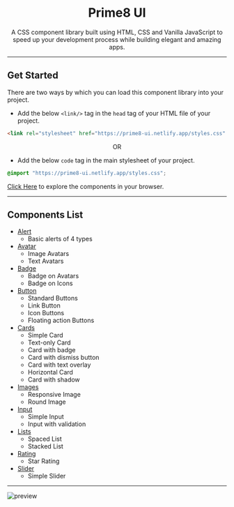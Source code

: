 <h1 align="center" font-weight: bold">Prime8 UI</h1>


<p align="center"> A CSS component library built using HTML, CSS and Vanilla JavaScript to speed up your development process while building elegant and amazing apps. </p>

---

## Get Started
There are two ways by which you can load this component library into your project.
- Add the below `<link/>` tag in the `head` tag of your HTML file of your project.

```html
<link rel="stylesheet" href="https://prime8-ui.netlify.app/styles.css" />
```
<p align="center">OR</p>

- Add the below `code` tag in the main stylesheet of your project.
```css
@import "https://prime8-ui.netlify.app/styles.css";
```

[Click Here](https://prime8-ui.netlify.app/components/alerts/alerts) to explore the components in your browser.

---

## Components List

- [Alert](https://prime8-ui.netlify.app/components/alerts/alerts)
    - Basic alerts of 4 types
- [Avatar](https://prime8-ui.netlify.app/components/avatar/avatar)
    - Image Avatars
    - Text Avatars
- [Badge](https://prime8-ui.netlify.app/components/badge/badge)
    - Badge on Avatars
    - Badge on Icons
- [Button](https://prime8-ui.netlify.app/components/buttons/button)
    - Standard Buttons
    - Link Button
    - Icon Buttons
    - Floating action Buttons
- [Cards](https://prime8-ui.netlify.app/components/cards/cards)
    - Simple Card
    - Text-only Card
    - Card with badge
    - Card with dismiss button
    - Card with text overlay
    - Horizontal Card
    - Card with shadow
- [Images](https://prime8-ui.netlify.app/components/images/images)
    - Responsive Image
    - Round Image
- [Input](https://prime8-ui.netlify.app/components/input/input)
    - Simple Input
    - Input with validation
- [Lists](https://prime8-ui.netlify.app/components/lists/lists)
    - Spaced List
    - Stacked List
- [Rating](https://prime8-ui.netlify.app/components/rating/rating)
    - Star Rating
- [Slider](https://prime8-ui.netlify.app/components/slider/slider)
    - Simple Slider
---

![preview](https://user-images.githubusercontent.com/68545229/155191739-71516088-485a-4675-854a-86c22bb56ce2.gif)